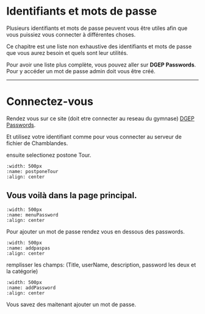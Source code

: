 
# Identifiants et mots de passe

Plusieurs identifiants et mots de passe peuvent vous être utiles afin que vous puissiez vous connecter à différentes choses. 

Ce chapitre est une liste non exhaustive des identifiants et mots de passe que vous aurez besoin et quels sont leur utilités.

Pour avoir une liste plus complète, vous pouvez aller sur **DGEP Passwords**. Pour y accéder un mot de passe admin doit vous être créé.

---
# Connectez-vous
Rendez vous sur ce site (doit etre connecter au reseau du gymnase) [DGEP Passwords][1].

Et utilisez votre identifiant comme pour vous connecter au serveur de fichier de Chamblandes.

ensuite selectionez postone Tour.

```{image} images/postponeTour.png
:width: 500px
:name: postponeTour
:align: center
```

## Vous voilà dans la page principal.

```{image} images/menuPassword.png
:width: 500px
:name: menuPassword
:align: center
```

Pour ajouter un mot de passe rendez vous en dessous des passwords.

```{image} images/addpaspas.png
:width: 500px
:name: addpaspas
:align: center
```

remplisser les champs: (Title, userName, description, password les deux et la catégorie)

```{image} images/addPassword.png
:width: 500px
:name: addPassword
:align: center
```

Vous savez des maitenant ajouter un mot de passe.

[//]: # (Links)
[1]: https://pass.dgep.edu-vaud.ch:9119/
